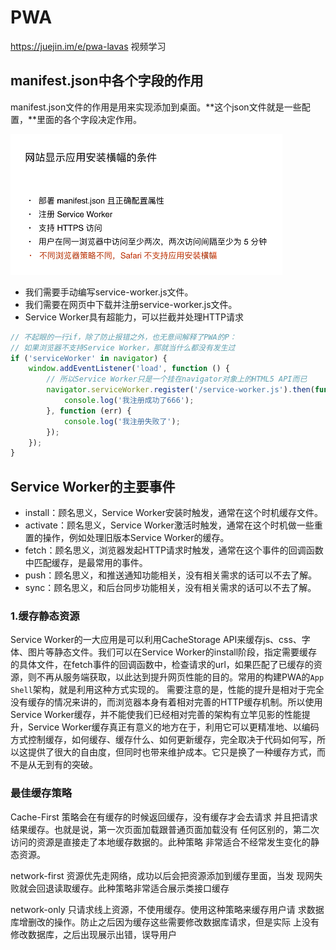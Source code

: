 # PWA

https://juejin.im/e/pwa-lavas  视频学习

## manifest.json中各个字段的作用

manifest.json文件的作用是用来实现添加到桌面。**这个json文件就是一些配置，**里面的各个字段决定作用。

![1552225686535](image/1552225686535.png)

- 我们需要手动编写service-worker.js文件。
- 我们需要在网页中下载并注册service-worker.js文件。
- Service Worker具有超能力，可以拦截并处理HTTP请求

```js
// 不起眼的一行if，除了防止报错之外，也无意间解释了PWA的P：
// 如果浏览器不支持Service Worker，那就当什么都没有发生过
if ('serviceWorker' in navigator) {
    window.addEventListener('load', function () {
        // 所以Service Worker只是一个挂在navigator对象上的HTML5 API而已
        navigator.serviceWorker.register('/service-worker.js').then(function (registration) {
            console.log('我注册成功了666');
        }, function (err) {
            console.log('我注册失败了');
        });
    });
}
```

## Service Worker的主要事件

- install：顾名思义，Service Worker安装时触发，通常在这个时机缓存文件。
- activate：顾名思义，Service Worker激活时触发，通常在这个时机做一些重置的操作，例如处理旧版本Service Worker的缓存。
- fetch：顾名思义，浏览器发起HTTP请求时触发，通常在这个事件的回调函数中匹配缓存，是最常用的事件。
- push：顾名思义，和推送通知功能相关，没有相关需求的话可以不去了解。
- sync：顾名思义，和后台同步功能相关，没有相关需求的话可以不去了解。

### 1.缓存静态资源

Service Worker的一大应用是可以利用CacheStorage API来缓存js、css、字体、图片等静态文件。我们可以在Service Worker的install阶段，指定需要缓存的具体文件，在fetch事件的回调函数中，检查请求的url，如果匹配了已缓存的资源，则不再从服务端获取，以此达到提升网页性能的目的。常用的构建PWA的`App Shell`架构，就是利用这种方式实现的。
 需要注意的是，性能的提升是相对于完全没有缓存的情况来讲的，而浏览器本身有着相对完善的HTTP缓存机制。所以使用Service Worker缓存，并不能使我们已经相对完善的架构有立竿见影的性能提升，Service Worker缓存真正有意义的地方在于，利用它可以更精准地、以编码方式控制缓存，如何缓存、缓存什么、如何更新缓存，完全取决于代码如何写，所以这提供了很大的自由度，但同时也带来维护成本。它只是换了一种缓存方式，而不是从无到有的突破。

### 最佳缓存策略

Cache-First 策略会在有缓存的时候返回缓存，没有缓存才会去请求 并且把请求结果缓存。也就是说，第一次页面加载跟普通页面加载没有 任何区别的，第二次访问的资源是直接走了本地缓存数据的。此种策略 非常适合不经常发生变化的静态资源。

network-first 资源优先走网络，成功以后会把资源添加到缓存里面，当发 现网失败就会回退读取缓存。此种策略非常适合展示类接口缓存

network-only 只请求线上资源，不使用缓存。使用这种策略来缓存用户请 求数据库增删改的操作。防止之后因为缓存这些需要修改数据库请求，但是实际 上没有修改数据库，之后出现展示出错，误导用户